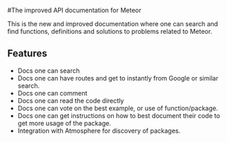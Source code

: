#The improved API documentation for Meteor

This is the new and improved documentation where one can search and find functions, definitions and solutions to problems related to Meteor.

## Features

* Docs one can search
* Docs one can have routes and get to instantly from Google or similar search.
* Docs one can comment
* Docs one can read the code directly
* Docs one can vote on the best example, or use of function/package.
* Docs one can get instructions on how to best document their code to get more usage of the package.
* Integration with Atmosphere for discovery of packages.
